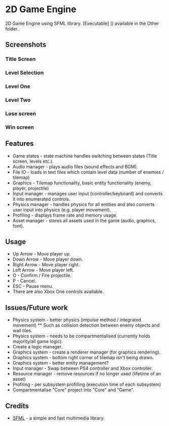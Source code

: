 # 2D Game Engine
2D Game Engine using SFML library. [Executable] () available in the Other folder.

## Screenshots
### Title Screen
### Level Selection
### Level One
### Level Two
### Lose screen
### Win screen

## Features
* Game states - state machine handles switching between states (Title screen, levels etc.).
* Audio manager - plays audio files (sound effects and BGM).
* File IO - loads in text files which contain level data (number of enemies / tilemap)
* Graphics - Tilemap functionality, basic entity functionality (enemy, player, projectile)
* Input manager - manages user input (controller/keyboard) and converts it into enumerated controls.
* Physics manager - handles physics for all entities and also converts user input into physics (e.g. player movement).
* Profiling - displays frame rate and memory usage.
* Asset manager - stores all assets used in the game (audio, graphics, font).

## Usage
* Up Arrow - Move player up.
* Down Arrow - Move player down.
* Right Arrow - Move player right.
* Left Arrow - Move player left.
* O - Confirm / Fire projectile.
* P - Cancel.
* ESC - Pause menu.
* There are also Xbox One controls available.

## Issues/Future work
* Physics system  - better physics (impulse method / integrated movement)
** Such as collision detection between enemy objects and wall tiles.
* Physics system  - needs to be compartmentalised (currently holds majority/all game logic).
* Create a logic manager.
* Graphics system - create a renderer manager (for graphics rendering).
* Graphics system - bottom right corner of tilemap isn't being drawn.
* Graphics system - better entity management?
* Input manager - Swap between PS4 controller and Xbox controller.
* Resource manager - remove resources if no longer used (lifetime of an asset)
* Profiling - per subsystem profilling (execution time of each subsystem)
* Compartmentalise "Core" project into "Core" and "Game".

## Credits
* [SFML](https://www.sfml-dev.org/) - a simple and fast multimedia library.